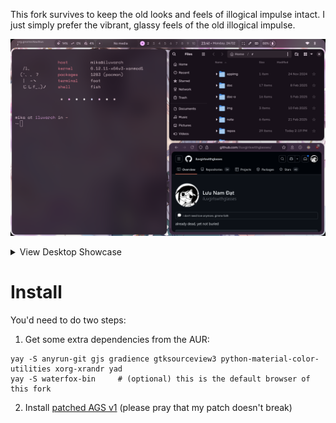 
This fork survives to keep the old looks and feels of illogical impulse intact. I just simply prefer the vibrant, glassy feels of the old illogical impulse.

![img](./img.png)
<details>
  <summary>View Desktop Showcase</summary>
  <img width="3000" height="1920" alt="image" src="https://github.com/user-attachments/assets/34592aec-dbe4-49f0-8c55-89aa98b162f2" />
</details>


# Install

You'd need to do two steps:

1. Get some extra dependencies from the AUR:

```
yay -S anyrun-git gjs gradience gtksourceview3 python-material-color-utilities xorg-xrandr yad
yay -S waterfox-bin     # (optional) this is the default browser of this fork
```

2. Install [patched AGS v1](https://github.com/iluvgirlswithglasses/ags-v1) (please pray that my patch doesn't break)

